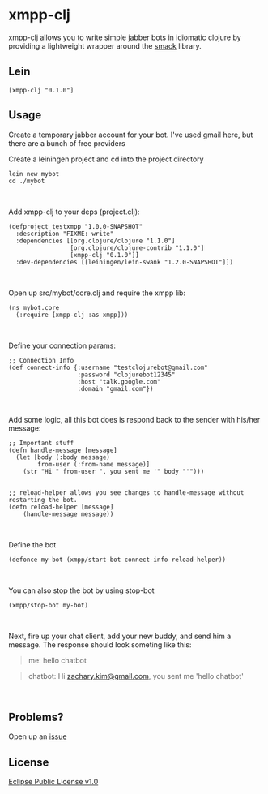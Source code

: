 # xmpp-clj

xmpp-clj allows you to write simple jabber bots in idiomatic clojure by providing a lightweight wrapper around the [smack](http://www.igniterealtime.org/projects/smack/) library.

## Lein
    [xmpp-clj "0.1.0"]

## Usage
Create a temporary jabber account for your bot.  I've used gmail here, but there are a bunch of free providers
<br />  
  
Create a leiningen project and cd into the project directory

    lein new mybot
    cd ./mybot
<br />  
  
Add xmpp-clj to your deps (project.clj):


    (defproject testxmpp "1.0.0-SNAPSHOT"
      :description "FIXME: write"
      :dependencies [[org.clojure/clojure "1.1.0"]
                     [org.clojure/clojure-contrib "1.1.0"]
                     [xmpp-clj "0.1.0"]]
      :dev-dependencies [[leiningen/lein-swank "1.2.0-SNAPSHOT"]])
<br />
  
Open up src/mybot/core.clj and require the xmpp lib:

    (ns mybot.core
      (:require [xmpp-clj :as xmpp]))
<br />

Define your connection params:

    ;; Connection Info
    (def connect-info {:username "testclojurebot@gmail.com"
                       :password "clojurebot12345"
                       :host "talk.google.com"
                       :domain "gmail.com"})
<br />
		       
Add some logic, all this bot does is respond back to the sender with his/her message:
    
    ;; Important stuff
    (defn handle-message [message]
      (let [body (:body message)
            from-user (:from-name message)]
        (str "Hi " from-user ", you sent me '" body "'")))


    ;; reload-helper allows you see changes to handle-message without restarting the bot.
    (defn reload-helper [message] 
        (handle-message message))
<br />

Define the bot

    (defonce my-bot (xmpp/start-bot connect-info reload-helper))
<br />    

You can also stop the bot by using stop-bot

    (xmpp/stop-bot my-bot)
<br />
    
Next, fire up your chat client, add your new buddy, and send him a message.  The response should look someting like this:

> me: hello chatbot  

> chatbot: Hi zachary.kim@gmail.com, you sent me 'hello chatbot'
<br />  

## Problems?

Open up an [issue](http://github.com/zkim/xmpp-clj/issues)

## License

[Eclipse Public License v1.0](http://www.eclipse.org/legal/epl-v10.html)
